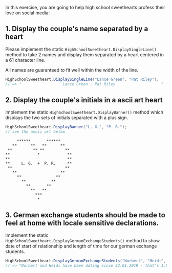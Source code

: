 In this exercise, you are going to help high school sweethearts profess their love on social media:

## 1. Display the couple's name separated by a heart

Please implement the static `HighSchoolSweetheart.DisplaySingleLine()` method to take 2 names and display them separated by a heart centered in a 61 character line.

All names are guaranteed to fit well within the width of the line.

```csharp
HighSchoolSweetheart.DisplaySingleLine("Lance Green", "Pat Riley");
// => "                  Lance Green ♡ Pat Riley                    "
```

## 2. Display the couple's initials in a ascii art heart

Implement the static `HighSchoolSweetheart.DisplayBanner()` method which displays the two sets of initials separated with a plus sign.

```csharp
HighSchoolSweetheart.DisplayBanner("L. G.", "P. R.");
// see the ascii art below
```

```
     ******       ******
   **      **   **      **
 **         ** **         **
**            *            **
**                         **
**     L. G.  +  P. R.     **
 **                       **
   **                   **
     **               **
       **           **
         **       **
           **   **
             ***
              *
```

## 3. German exchange students should be made to feel at home with locale sensitive declarations.

Implement the static `HighSchoolSweetheart.DisplayGermanExchangeStudents()` method to show date of start of relationship and length of time for our german exchange students.

```csharp
HighSchoolSweetheart.DisplayGermanExchangeStudents("Norbert", "Heidi", new DateTime(2019, 1, 22), 1535.22f);
// => "Norbert and Heidi have been dating since 22.01.2019 - that's 1.535,22 hours"
```
